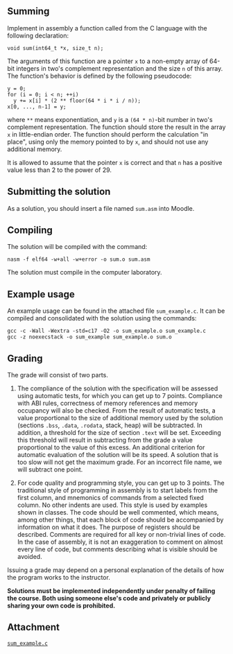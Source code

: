 Summing
-------

Implement in assembly a function called from the C language with the following declaration:

    void sum(int64_t *x, size_t n);
    

The arguments of this function are a pointer `x` to a non-empty array of 64-bit integers in two's complement representation and the size `n` of this array. The function's behavior is defined by the following pseudocode:

    y = 0;
    for (i = 0; i < n; ++i)
      y += x[i] * (2 ** floor(64 * i * i / n));
    x[0, ..., n-1] = y;
    

where `**` means exponentiation, and `y` is a `(64 * n)`\-bit number in two's complement representation. The function should store the result in the array `x` in little-endian order. The function should perform the calculation "in place", using only the memory pointed to by `x`, and should not use any additional memory.

It is allowed to assume that the pointer `x` is correct and that `n` has a positive value less than 2 to the power of 29.

Submitting the solution
----------------------

As a solution, you should insert a file named `sum.asm` into Moodle.

Compiling
---------

The solution will be compiled with the command:

    nasm -f elf64 -w+all -w+error -o sum.o sum.asm
    

The solution must compile in the computer laboratory.

Example usage
-------------

An example usage can be found in the attached file `sum_example.c`. It can be compiled and consolidated with the solution using the commands:

    gcc -c -Wall -Wextra -std=c17 -O2 -o sum_example.o sum_example.c
    gcc -z noexecstack -o sum_example sum_example.o sum.o
    

Grading
-------

The grade will consist of two parts.

1.  The compliance of the solution with the specification will be assessed using automatic tests, for which you can get up to 7 points. Compliance with ABI rules, correctness of memory references and memory occupancy will also be checked. From the result of automatic tests, a value proportional to the size of additional memory used by the solution (sections `.bss`, `.data`, `.rodata`, stack, heap) will be subtracted. In addition, a threshold for the size of section `.text` will be set. Exceeding this threshold will result in subtracting from the grade a value proportional to the value of this excess. An additional criterion for automatic evaluation of the solution will be its speed. A solution that is too slow will not get the maximum grade. For an incorrect file name, we will subtract one point.
    
2.  For code quality and programming style, you can get up to 3 points. The traditional style of programming in assembly is to start labels from the first column, and mnemonics of commands from a selected fixed column. No other indents are used. This style is used by examples shown in classes. The code should be well commented, which means, among other things, that each block of code should be accompanied by information on what it does. The purpose of registers should be described. Comments are required for all key or non-trivial lines of code. In the case of assembly, it is not an exaggeration to comment on almost every line of code, but comments describing what is visible should be avoided.
    

Issuing a grade may depend on a personal explanation of the details of how the program works to the instructor.

**Solutions must be implemented independently under penalty of failing the course. Both using someone else's code and privately or publicly sharing your own code is prohibited.**

Attachment
---------
[```sum_example.c```](https://github.com/Andreluss/Low-level-Programming/blob/main/sum/attachments/sum_example.c)
